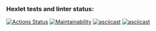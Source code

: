 ### Hexlet tests and linter status:
[![Actions Status](https://github.com/SpaceJumperdono/java-project-61/workflows/hexlet-check/badge.svg)](https://github.com/SpaceJumperdono/java-project-61/actions)
[![Maintainability](https://api.codeclimate.com/v1/badges/fc7c9e9822f79054431d/maintainability)](https://codeclimate.com/github/SpaceJumperdono/java-project-61/maintainability)
[![asciicast](https://asciinema.org/a/575206.svg)](https://asciinema.org/a/575206)
[![asciicast](https://asciinema.org/a/575503.svg)](https://asciinema.org/a/575503)
